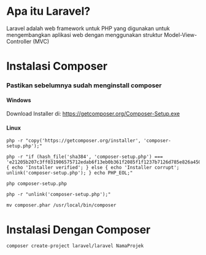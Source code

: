 # Apa itu Laravel?

Laravel adalah web framework untuk PHP yang digunakan untuk mengembangkan aplikasi web dengan menggunakan struktur Model-View-Controller (MVC)

# Instalasi Composer

### Pastikan sebelumnya sudah menginstall composer

#### Windows

Download Installer di: https://getcomposer.org/Composer-Setup.exe


#### Linux

```console
php -r "copy('https://getcomposer.org/installer', 'composer-setup.php');"

php -r "if (hash_file('sha384', 'composer-setup.php') === 'e21205b207c3ff031906575712edab6f13eb0b361f2085f1f1237b7126d785e826a450292b6cfd1d64d92e6563bbde02') { echo 'Installer verified'; } else { echo 'Installer corrupt'; unlink('composer-setup.php'); } echo PHP_EOL;"

php composer-setup.php

php -r "unlink('composer-setup.php');"
```

```console
mv composer.phar /usr/local/bin/composer
```

 
# Instalasi Dengan Composer


```console
composer create-project laravel/laravel NamaProjek
```


